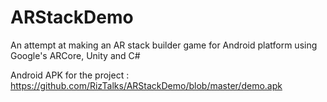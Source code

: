 # ARStackDemo
An attempt at making an AR stack builder game for Android platform using Google's ARCore, Unity and C#

Android APK for the project : https://github.com/RizTalks/ARStackDemo/blob/master/demo.apk

